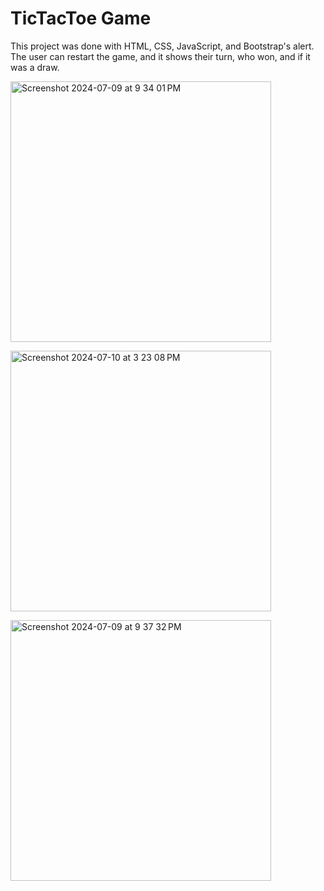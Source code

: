 # TicTacToe Game

This project was done with HTML, CSS, JavaScript, and Bootstrap's alert. The user can restart the game, and it shows their turn, who won, and if it was a draw.

<p><img width="417" alt="Screenshot 2024-07-09 at 9 34 01 PM" src="https://github.com/JessGerman/TicTacToeGame/assets/128622490/f40f090f-bc11-4d59-a792-74a8dbc183ed"></p>

<p><img width="417" alt="Screenshot 2024-07-10 at 3 23 08 PM" src="https://github.com/JessGerman/TicTacToeGame/assets/128622490/40dd3abb-7546-4d1d-85a1-621245547eb6"></p>

<p><img width="417" alt="Screenshot 2024-07-09 at 9 37 32 PM" src="https://github.com/JessGerman/TicTacToeGame/assets/128622490/0727476c-e533-4215-8110-1d87130a0c53"></p>

